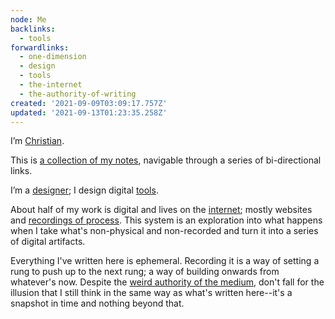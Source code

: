 ```yaml
---
node: Me
backlinks:
  - tools
forwardlinks:
  - one-dimension
  - design
  - tools
  - the-internet
  - the-authority-of-writing
created: '2021-09-09T03:09:17.757Z'
updated: '2021-09-13T01:23:35.258Z'
---
```


I’m [Christian](https://christianbroms.com).

This is [a collection of my notes](one-dimension.md), navigable through a series of bi-directional links.

I’m a [designer](design.md); I design digital [tools](tools.md).

About half of my work is digital and lives on the [internet](the-internet.md); mostly websites and [recordings of process](https://futureland.tv/christian). This system is an exploration into what happens when I take what's non-physical and non-recorded and turn it into a series of digital artifacts.

Everything I've written here is ephemeral. Recording it is a way of setting a rung to push up to the next rung; a way of building onwards from whatever's now. Despite the [weird authority of the medium](the-authority-of-writing.md), don't fall for the illusion that I still think in the same way as what's written here--it's a snapshot in time and nothing beyond that.
